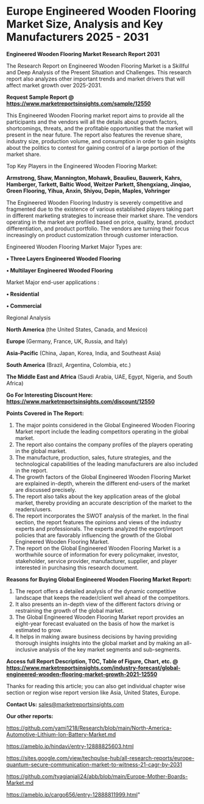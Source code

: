 # Europe Engineered Wooden Flooring Market Size, Analysis and Key Manufacturers 2025 - 2031

<strong>Engineered Wooden Flooring Market Research Report 2031</strong>

The Research Report on Engineered Wooden Flooring Market is a Skillful and Deep Analysis of the Present Situation and Challenges. This research report also analyzes other important trends and market drivers that will affect market growth over 2025-2031.

<strong>Request Sample Report @ <a href=https://www.marketreportsinsights.com/sample/12550>https://www.marketreportsinsights.com/sample/12550</a></strong>

This Engineered Wooden Flooring market report aims to provide all the participants and the vendors will all the details about growth factors, shortcomings, threats, and the profitable opportunities that the market will present in the near future. The report also features the revenue share, industry size, production volume, and consumption in order to gain insights about the politics to contest for gaining control of a large portion of the market share.

Top Key Players in the Engineered Wooden Flooring Market:

<strong>Armstrong, Shaw, Mannington, Mohawk, Beaulieu, Bauwerk, Kahrs, Hamberger, Tarkett, Baltic Wood, Weitzer Parkett, Shengxiang, Jinqiao, Green Flooring, Yihua, Anxin, Shiyou, Depin, Maples, Vohringer</strong>

The Engineered Wooden Flooring Industry is severely competitive and fragmented due to the existence of various established players taking part in different marketing strategies to increase their market share. The vendors operating in the market are profiled based on price, quality, brand, product differentiation, and product portfolio. The vendors are turning their focus increasingly on product customization through customer interaction.

Engineered Wooden Flooring Market Major Types are:

<strong>• Three Layers Engineered Wooded Flooring

• Multilayer Engineered Wooded Flooring</strong>

Market Major end-user applications :

<strong>• Residential

• Commercial</strong>

Regional Analysis

</u><strong><b>North America</b></strong> (the United States, Canada, and Mexico)

<strong><b>Europe </b></strong>(Germany, France, UK, Russia, and Italy)

<strong><b>Asia-Pacific</b></strong> (China, Japan, Korea, India, and Southeast Asia)

<strong><b>South America</b></strong> (Brazil, Argentina, Colombia, etc.)

<strong><b>The Middle East and Africa</b></strong> (Saudi Arabia, UAE, Egypt, Nigeria, and South Africa)

<strong>Go For Interesting Discount Here: <a href=https://www.marketreportsinsights.com/discount/12550>https://www.marketreportsinsights.com/discount/12550</a></strong>

<strong>Points Covered in The Report:</strong>
<ol>
  <li>The major points considered in the Global Engineered Wooden Flooring Market report include the leading competitors operating in the global market.</li>
  <li>The report also contains the company profiles of the players operating in the global market.</li>
  <li>The manufacture, production, sales, future strategies, and the technological capabilities of the leading manufacturers are also included in the report.</li>
  <li>The growth factors of the Global Engineered Wooden Flooring Market are explained in-depth, wherein the different end-users of the market are discussed precisely.</li>
  <li>The report also talks about the key application areas of the global market, thereby providing an accurate description of the market to the readers/users.</li>
  <li>The report incorporates the SWOT analysis of the market. In the final section, the report features the opinions and views of the industry experts and professionals. The experts analyzed the export/import policies that are favorably influencing the growth of the Global Engineered Wooden Flooring Market.</li>
  <li>The report on the Global Engineered Wooden Flooring Market is a worthwhile source of information for every policymaker, investor, stakeholder, service provider, manufacturer, supplier, and player interested in purchasing this research document.</li>
</ol>
<strong>Reasons for Buying Global Engineered Wooden Flooring Market Report:</strong>

<ol>
  <li>The report offers a detailed analysis of the dynamic competitive landscape that keeps the reader/client well ahead of the competitors.</li>
  <li>It also presents an in-depth view of the different factors driving or restraining the growth of the global market.</li>
  <li>The Global Engineered Wooden Flooring Market report provides an eight-year forecast evaluated on the basis of how the market is estimated to grow.</li>
  <li>It helps in making aware business decisions by having providing thorough insights insights into the global market and by making an all-inclusive analysis of the key market segments and sub-segments.</li>
</ol>
<strong>Access full Report Description, TOC, Table of Figure, Chart, etc. @ <a href=https://www.marketreportsinsights.com/industry-forecast/global-engineered-wooden-flooring-market-growth-2021-12550>https://www.marketreportsinsights.com/industry-forecast/global-engineered-wooden-flooring-market-growth-2021-12550</a></strong>


Thanks for reading this article; you can also get individual chapter wise section or region wise report version like Asia, United States, Europe.

<strong>Contact Us:</strong>
sales@marketreportsinsights.com

<strong>Our other reports:</strong>

<a href=https://github.com/yami1218/Research/blob/main/North-America-Automotive-Lithium-Ion-Battery-Market.md>https://github.com/yami1218/Research/blob/main/North-America-Automotive-Lithium-Ion-Battery-Market.md</a>

<a href=https://ameblo.jp/hindavi/entry-12888825603.html>https://ameblo.jp/hindavi/entry-12888825603.html</a>

<a href=https://sites.google.com/view/techpulse-hub/all-research-reports/europe-quantum-secure-communication-market-to-witness-21-cagr-by-2031>https://sites.google.com/view/techpulse-hub/all-research-reports/europe-quantum-secure-communication-market-to-witness-21-cagr-by-2031</a>

<a href=https://github.com/tyagianjali24/abb/blob/main/Europe-Mother-Boards-Market.md>https://github.com/tyagianjali24/abb/blob/main/Europe-Mother-Boards-Market.md</a>

<a href=https://ameblo.jp/cargo656/entry-12888811999.html>https://ameblo.jp/cargo656/entry-12888811999.html</a>"
